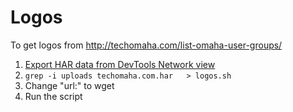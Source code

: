 
# Logos
To get logos from http://techomaha.com/list-omaha-user-groups/
1. [Export HAR data from DevTools Network view](https://stackoverflow.com/questions/7521942/export-data-from-chrome-developer-tool)
2. `grep -i uploads techomaha.com.har   > logos.sh`
3. Change "url:" to wget
4. Run the script 

